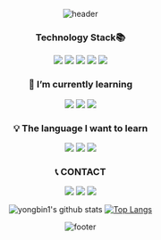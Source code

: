 <div align = center>

![header](https://capsule-render.vercel.app/api?type=waving&color=gradient&height=300&section=header&text=YongBin&fontSize=80&animation=twinkling&descAlignY=30)
### Technology Stack📚
<span><img src="https://img.shields.io/badge/HTML5-E34F26?style=flat-square&logo=HTML5&logoColor=white"/><span>
<span><img src="https://img.shields.io/badge/CSS3-1572B6?style=flat-square&logo=CSS3&logoColor=white"/><span>
<span><img src="https://img.shields.io/badge/C-A8B9CC?style=flat-square&logo=C&logoColor=white"/><span>
<span><img src="https://img.shields.io/badge/JavaScript-F7DF1E?style=flat-square&logo=JavaScript&logoColor=white"/></span>
<img src="https://img.shields.io/badge/MySQL-4479A1?style=flat-square&logo=MySQL&logoColor=white"/></a>
  
### 🌱 I’m currently learning 
<img src="https://img.shields.io/badge/React-61DAFB?style=flat-square&logo=React&logoColor=white"/></a>
<img src="https://img.shields.io/badge/Node.js-339933?style=flat-square&logo=Node.js&logoColor=white"/></a>
<img src="https://img.shields.io/badge/Python-6fc145?style=flat-square&logo=Python&logoColor=white"/></a>
  
### 💡 The language I want to learn 
<img src="https://img.shields.io/badge/Sass-CC6699?style=flat-square&logo=Sass&logoColor=white"/></a>
<img src ="https://img.shields.io/badge/TypeScript-777BB4?style=flat-square&logo=TypeScript&logoColor=white"/>
<img src ="https://img.shields.io/badge/Django-967f32?style=flat-square&logo=Django&logoColor=white"/>


<!--###Tool
![VSCode](http://img.shields.io/badge/VSCode-007ACC?style=for-the-badge&logo=visualstudiocode&logoColor=white)
  ![Git](http://img.shields.io/badge/Git-F05032?style=for-the-badge&logo=git&logoColor=white)
  ![GitHub](http://img.shields.io/badge/GitHub-181717?style=for-the-badge&logo=github&logoColor=white)
  ![Postman](http://img.shields.io/badge/Postman-FF6C37?style=for-the-badge&logo=postman&logoColor=white)
  ![Babel](http://img.shields.io/badge/Babel-F9DC3E?style=for-the-badge&logo=babel&logoColor=white)
  ![Figma](http://img.shields.io/badge/Figma-F24E1E?style=for-the-badge&logo=figma&-->

### 📞 CONTACT
<a href="mailto:yong10241103@gmail.com"><img src="https://img.shields.io/badge/Gmail-d14836?style=flat-square&logo=Gmail&logoColor=white&link=yong10241103@gmail.com"/></a>
<a href="mailto:rhdydqls1024@naver.com"><img src="https://img.shields.io/badge/Naver-69e373?style=flat-square&logo=Naver&logoColor=white&link=rhdydqls1024@naver.com"/></a>
<a href="https://www.instagram.com/koyong_2/"><img src="https://img.shields.io/badge/instagram-a640a4?style=flat-square&logo=instagram&logoColor=white&link=yong10241103@gmail.com"/></a>

![yongbin1's github stats](https://github-readme-stats.vercel.app/api?username=yongbin1&theme=vue&show_icons=true&hide_border=true)
[![Top Langs](https://github-readme-stats.vercel.app/api/top-langs/?username=yongbin1&theme=vue&layout=compact&hide_border=true)](https://github.com/anuraghazra/github-readme-stats)<br>
      
![footer](https://capsule-render.vercel.app/api?type=waving&color=gradient&reversal=false&section=footer)
</div>
